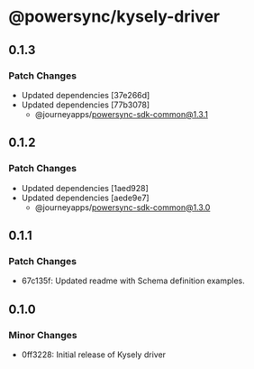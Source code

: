 # @powersync/kysely-driver

## 0.1.3

### Patch Changes

- Updated dependencies [37e266d]
- Updated dependencies [77b3078]
  - @journeyapps/powersync-sdk-common@1.3.1

## 0.1.2

### Patch Changes

- Updated dependencies [1aed928]
- Updated dependencies [aede9e7]
  - @journeyapps/powersync-sdk-common@1.3.0

## 0.1.1

### Patch Changes

- 67c135f: Updated readme with Schema definition examples.

## 0.1.0

### Minor Changes

- 0ff3228: Initial release of Kysely driver
